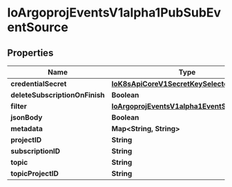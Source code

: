 
# IoArgoprojEventsV1alpha1PubSubEventSource

## Properties
Name | Type | Description | Notes
------------ | ------------- | ------------- | -------------
**credentialSecret** | [**IoK8sApiCoreV1SecretKeySelector**](IoK8sApiCoreV1SecretKeySelector.md) |  |  [optional]
**deleteSubscriptionOnFinish** | **Boolean** |  |  [optional]
**filter** | [**IoArgoprojEventsV1alpha1EventSourceFilter**](IoArgoprojEventsV1alpha1EventSourceFilter.md) |  |  [optional]
**jsonBody** | **Boolean** |  |  [optional]
**metadata** | **Map&lt;String, String&gt;** |  |  [optional]
**projectID** | **String** |  |  [optional]
**subscriptionID** | **String** |  |  [optional]
**topic** | **String** |  |  [optional]
**topicProjectID** | **String** |  |  [optional]



